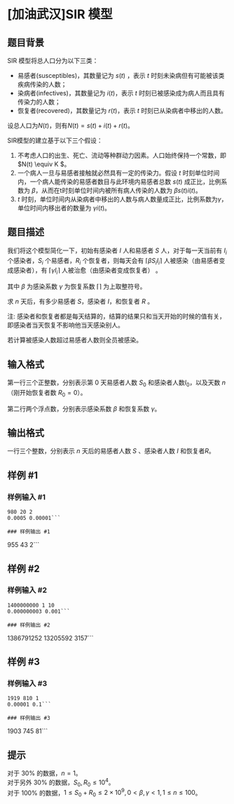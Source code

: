 # [加油武汉]SIR 模型

## 题目背景

SIR 模型将总人口分为以下三类：

- 易感者(susceptibles)，其数量记为 $s(t)$ ，表示 $t$ 时刻未染病但有可能被该类疾病传染的人数；
- 染病者(infectives)，其数量记为 $i(t)$，表示 $t$ 时刻已被感染成为病人而且具有传染力的人数；
- 恢复者(recovered)，其数量记为 $r(t)$，表示 $t$ 时刻已从染病者中移出的人数。

设总人口为$N(t)$，则有$N(t)=s(t)+i(t)+r(t)$。  

SIR模型的建立基于以下三个假设：  

1. 不考虑人口的出生、死亡、流动等种群动力因素。人口始终保持一个常数，即 $N(t) \equiv K $。  
2. 一个病人一旦与易感者接触就必然具有一定的传染力。假设 $t$ 时刻单位时间内，一个病人能传染的易感者数目与此环境内易感者总数 $s(t)$ 成正比，比例系数为 $\beta$，从而在t时刻单位时间内被所有病人传染的人数为 $\beta s(t)i(t)$。  
3. $t$ 时刻，单位时间内从染病者中移出的人数与病人数量成正比，比例系数为$\gamma$，单位时间内移出者的数量为 $\gamma i(t)$。  

## 题目描述

我们将这个模型简化一下，初始有感染者 $I$ 人和易感者 $S$ 人，对于每一天当前有 $I_i$ 个感染者，$S_i$ 个易感者，$R_i$ 个恢复者，则每天会有 $\lceil \beta S_iI_i \rceil$ 人被感染（由易感者变成感染者），有 $\lceil \gamma I_i \rceil$ 人被治愈（由感染者变成恢复者） 。

其中 $\beta$ 为感染系数 $\gamma$ 为恢复系数 $\lceil \rceil$ 为上取整符号。 

求 $n$ 天后，有多少易感者 $S$，感染者 $I$，和恢复者 $R$ 。

注: 感染者和恢复者都是每天结算的，结算的结果只和当天开始的时候的值有关，即感染者当天恢复不影响他当天感染别人。

若计算被感染人数超过易感者人数则全员被感染。

## 输入格式

第一行三个正整数，分别表示第 $0$ 天易感者人数 $S_0$ 和感染者人数$I_0$，以及天数 $n$（刚开始恢复者数 $R_0=0$）。

第二行两个浮点数，分别表示感染系数 $\beta$ 和恢复系数 $\gamma$。

## 输出格式

一行三个整数，分别表示 $n$ 天后的易感者人数 $S$ 、感染者人数 $I$ 和恢复者$R$。

## 样例 #1

### 样例输入 #1
```
980 20 2
0.0005 0.00001```

### 样例输出 #1

```
955 43 2```

## 样例 #2

### 样例输入 #2
```
1400000000 1 10
0.000000003 0.001```

### 样例输出 #2

```
1386791252 13205592 3157```

## 样例 #3

### 样例输入 #3
```
1919 810 1
0.00001 0.1```

### 样例输出 #3

```
1903 745 81```

## 提示

对于 $30\%$ 的数据，$n=1$。  
对于另外 $30\%$ 的数据，$S_0, R_0\le 10^4$。  
对于 $100\%$ 的数据，$1 \le S_0+R_0\le 2\times 10^9, 0 < \beta, \gamma < 1, 1 \le n \le 100$。
